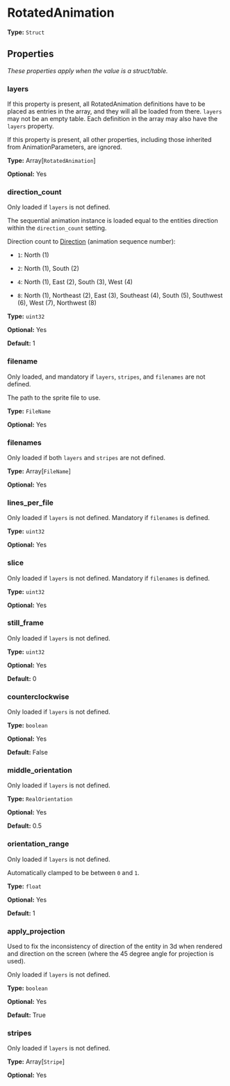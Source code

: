 # RotatedAnimation

**Type:** `Struct`

## Properties

*These properties apply when the value is a struct/table.*

### layers

If this property is present, all RotatedAnimation definitions have to be placed as entries in the array, and they will all be loaded from there. `layers` may not be an empty table. Each definition in the array may also have the `layers` property.

If this property is present, all other properties, including those inherited from AnimationParameters, are ignored.

**Type:** Array[`RotatedAnimation`]

**Optional:** Yes

### direction_count

Only loaded if `layers` is not defined.

The sequential animation instance is loaded equal to the entities direction within the `direction_count` setting.

Direction count to [Direction](prototype:Direction) (animation sequence number):

- `1`: North (1)

- `2`: North (1), South (2)

- `4`: North (1), East (2), South (3), West (4)

- `8`: North (1), Northeast (2), East (3), Southeast (4), South (5), Southwest (6), West (7), Northwest (8)

**Type:** `uint32`

**Optional:** Yes

**Default:** 1

### filename

Only loaded, and mandatory if `layers`, `stripes`, and `filenames` are not defined.

The path to the sprite file to use.

**Type:** `FileName`

**Optional:** Yes

### filenames

Only loaded if both `layers` and `stripes` are not defined.

**Type:** Array[`FileName`]

**Optional:** Yes

### lines_per_file

Only loaded if `layers` is not defined. Mandatory if `filenames` is defined.

**Type:** `uint32`

**Optional:** Yes

### slice

Only loaded if `layers` is not defined. Mandatory if `filenames` is defined.

**Type:** `uint32`

**Optional:** Yes

### still_frame

Only loaded if `layers` is not defined.

**Type:** `uint32`

**Optional:** Yes

**Default:** 0

### counterclockwise

Only loaded if `layers` is not defined.

**Type:** `boolean`

**Optional:** Yes

**Default:** False

### middle_orientation

Only loaded if `layers` is not defined.

**Type:** `RealOrientation`

**Optional:** Yes

**Default:** 0.5

### orientation_range

Only loaded if `layers` is not defined.

Automatically clamped to be between `0` and `1`.

**Type:** `float`

**Optional:** Yes

**Default:** 1

### apply_projection

Used to fix the inconsistency of direction of the entity in 3d when rendered and direction on the screen (where the 45 degree angle for projection is used).

Only loaded if `layers` is not defined.

**Type:** `boolean`

**Optional:** Yes

**Default:** True

### stripes

Only loaded if `layers` is not defined.

**Type:** Array[`Stripe`]

**Optional:** Yes

